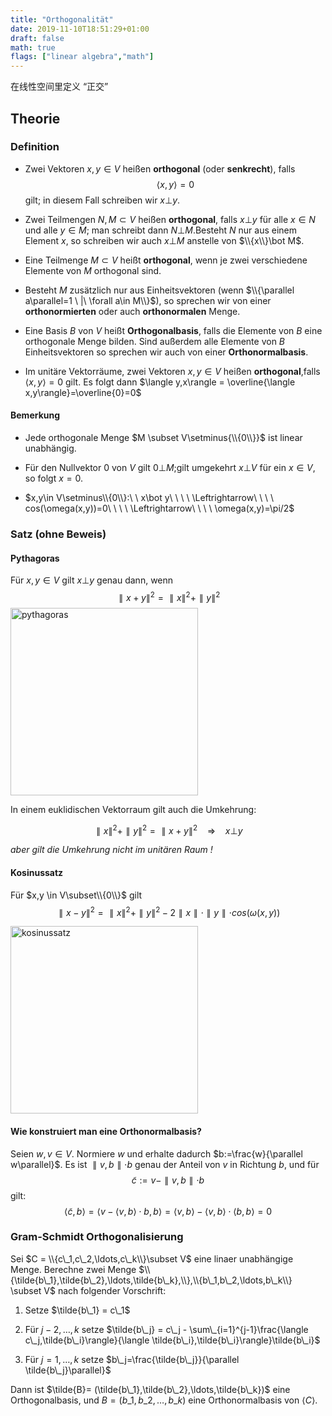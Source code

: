```yaml
---
title: "Orthogonalität"
date: 2019-11-10T18:51:29+01:00
draft: false
math: true
flags: ["linear algebra","math"]
---
```


在线性空间里定义 “正交”

## Theorie

### Definition

+ Zwei Vektoren $x,y\in V$ heißen __orthogonal__ (oder __senkrecht__), falls
$$
\langle x,y\rangle = 0
$$
gilt; in diesem Fall schreiben wir $x \bot y$.

+ Zwei Teilmengen $N,M \subset V$ heißen __orthogonal__, falls $x\bot y$ für alle $x\in N$ und alle $y\in M$; man schreibt dann $N\bot M$.Besteht $N$ nur aus einem Element $x$, so schreiben wir auch $x\bot M$ anstelle von $\\{x\\}\bot M$.

+ Eine Teilmenge $M \subset V$ heißt __orthogonal__, wenn je zwei verschiedene Elemente von $M$ orthogonal sind.

+ Besteht $M$ zusätzlich nur aus Einheitsvektoren (wenn $\\{\parallel a\parallel=1 \ |\ \forall a\in M\\}$), so sprechen wir von einer __orthonormierten__ oder auch __orthonormalen__ Menge.

+ Eine Basis $B$ von $V$ heißt __Orthogonalbasis__, falls die Elemente von $B$ eine orthogonale Menge bilden. Sind außerdem alle Elemente von $B$ Einheitsvektoren so sprechen wir auch von einer __Orthonormalbasis__.
  
+ Im unitäre Vektorräume, zwei Vektoren $x,y \in V$ heißen __orthogonal__,falls $\langle x,y\rangle = 0$ gilt. Es folgt dann $\langle y,x\rangle = \overline{\langle x,y\rangle}=\overline{0}=0$

#### Bemerkung

+ Jede orthogonale Menge $M \subset V\setminus{\\{0\\}}$ ist linear unabhängig. 

+ Für den Nullvektor $0$ von $V$ gilt $0\bot M$;gilt umgekehrt $x\bot V$ für ein $x\in V$, so folgt $x=0$.

+ $x,y\in V\setminus\\{0\\}:\ \ x\bot y\ \ \ \ \Leftrightarrow\ \ \ \ cos(\omega(x,y))=0\ \ \ \ \Leftrightarrow\ \ \ \ \omega(x,y)=\pi/2$


### Satz (ohne Beweis)

#### Pythagoras

Für $x,y \in V$ gilt $x\bot y$ genau dann, wenn
$$
\parallel x+y\parallel^2=\parallel x\parallel^2+\parallel y\parallel^2
$$
<img src="/postImage/Orthogonalität/Pythagoras.png" alt="pythagoras" width="300" class="center" />

In einem euklidischen Vektorraum gilt auch die Umkehrung:

$$
\parallel x\parallel^2+\parallel y\parallel^2 = \parallel x+y\parallel^2 \ \ \ \ \Rightarrow \ \ \ \ x\bot y
$$

_aber gilt die Umkehrung nicht im unitären Raum !_

#### Kosinussatz

Für $x,y \in V\subset\\{0\\}$ gilt
$$
\parallel x-y\parallel^2 = \parallel x\parallel^2+\parallel y\parallel^2-2\parallel x\parallel\cdot\parallel y \parallel\cdot cos(\omega(x,y))
$$

<img src="/postImage/Orthogonalität/Kosinussatz.png" alt="kosinussatz" width="300" class="center" />

#### Wie konstruiert man eine Orthonormalbasis?
Seien $w,v \in V$. Normiere $w$ und erhalte dadurch $b:=\frac{w}{\parallel w\parallel}$. Es ist $\parallel v,b\parallel\cdot b$ genau der Anteil von $v$ in Richtung $b$, und für
$$
\tilde{c}:=v-\parallel v,b\parallel\cdot b
$$
gilt:
$$
\langle\tilde{c},b\rangle=\langle v-\langle v,b\rangle\cdot b,b\rangle= \langle v,b\rangle-\langle v,b\rangle\cdot\langle b,b\rangle=0
$$

### Gram-Schmidt Orthogonalisierung

Sei $C = \\{c\_1,c\_2,\ldots,c\_k\\}\subset V$ eine linaer unabhängige Menge. Berechne zwei Menge $\\{\tilde{b\_1},\tilde{b\_2},\ldots,\tilde{b\_k},\\},\\{b\_1,b\_2,\ldots,b\_k\\} \subset V$ nach folgender Vorschrift:

1. Setze $\tilde{b\_1} = c\_1$

2. Für $j-2,\ldots,k$ setze $\tilde{b\_j} = c\_j - \sum\_{i=1}^{j-1}\frac{\langle c\_j,\tilde{b\_i}\rangle}{\langle \tilde{b\_i},\tilde{b\_i}\rangle}\tilde{b\_i}$

3. Für $j=1,\ldots,k$ setze $b\_j=\frac{\tilde{b\_j}}{\parallel \tilde{b\_j}\parallel}$

Dann ist $\tilde{B}= (\tilde{b\_1},\tilde{b\_2},\ldots,\tilde{b\_k})$ eine Orthogonalbasis, und $B=(b\_1,b\_2,\ldots,b\_k)$ eine Orthonormalbasis von $\langle C\rangle$.

